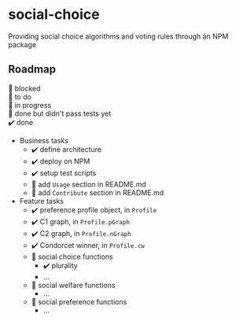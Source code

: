 # social-choice

Providing social choice algorithms and voting rules through an NPM package

## Roadmap

🛑 blocked<br>
💬 to do<br>
🚀 in progress<br>
🎫 done but didn't pass tests yet<br>
️️️️️️✔️ done<br>

- Business tasks
    - ️️️️️️✔️ define architecture
    - ️️️️️️✔️ deploy on NPM
    - ️️️️️️✔️ setup test scripts
    - 💬 add `Usage` section in README.md
    - 💬 add `Contribute` section in README.md
- Feature tasks
    - ️️️️️️✔️ preference profile object, in `Profile`
    - ️️️️️️✔️ C1 graph, in `Profile.pGraph`
    - ️️️️️️✔️ C2 graph, in `Profile.nGraph`
    - ✔️ Condorcet winner, in `Profile.cw`
    - 🚀 social choice functions
        - ✔️ plurality
        - ...
    - 💬 social welfare functions
        - ...
    - 💬 social preference functions
        - ...